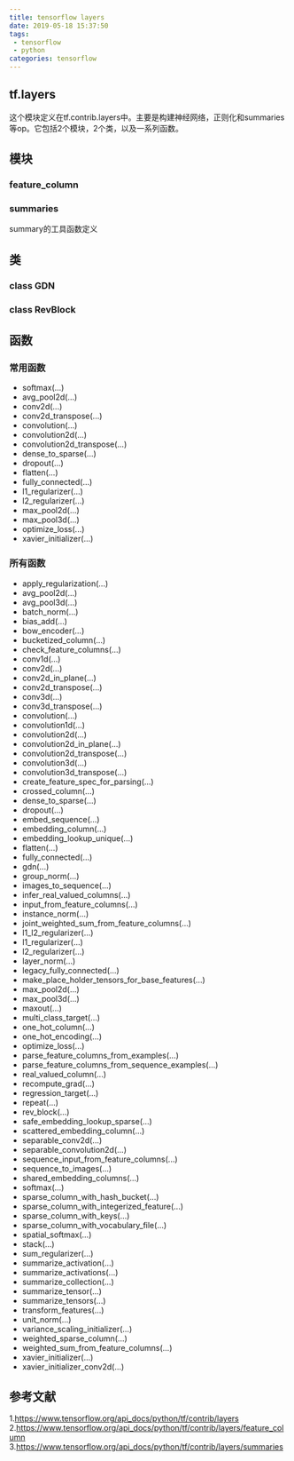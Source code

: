 ```yaml
---
title: tensorflow layers
date: 2019-05-18 15:37:50
tags:
 - tensorflow
 - python
categories: tensorflow
---
```


## tf.layers
这个模块定义在tf.contrib.layers中。主要是构建神经网络，正则化和summaries等op。它包括2个模块，2个类，以及一系列函数。

## 模块
### feature_column


### summaries
summary的工具函数定义

## 类
### class GDN
### class RevBlock

## 函数
### 常用函数
- softmax(...)
- avg_pool2d(...)
- conv2d(...)
- conv2d_transpose(...)
- convolution(...)
- convolution2d(...)
- convolution2d_transpose(...)
- dense_to_sparse(...)
- dropout(...)
- flatten(...)
- fully_connected(...)
- l1_regularizer(...)
- l2_regularizer(...)
- max_pool2d(...)
- max_pool3d(...)
- optimize_loss(...)
- xavier_initializer(...)

### 所有函数
- apply_regularization(...)
- avg_pool2d(...)
- avg_pool3d(...)
- batch_norm(...)
- bias_add(...)
- bow_encoder(...)
- bucketized_column(...)
- check_feature_columns(...)
- conv1d(...)
- conv2d(...)
- conv2d_in_plane(...)
- conv2d_transpose(...)
- conv3d(...)
- conv3d_transpose(...)
- convolution(...)
- convolution1d(...)
- convolution2d(...)
- convolution2d_in_plane(...)
- convolution2d_transpose(...)
- convolution3d(...)
- convolution3d_transpose(...)
- create_feature_spec_for_parsing(...)
- crossed_column(...)
- dense_to_sparse(...)
- dropout(...)
- embed_sequence(...)
- embedding_column(...)
- embedding_lookup_unique(...)
- flatten(...)
- fully_connected(...)
- gdn(...)
- group_norm(...)
- images_to_sequence(...)
- infer_real_valued_columns(...)
- input_from_feature_columns(...)
- instance_norm(...)
- joint_weighted_sum_from_feature_columns(...)
- l1_l2_regularizer(...)
- l1_regularizer(...)
- l2_regularizer(...)
- layer_norm(...)
- legacy_fully_connected(...)
- make_place_holder_tensors_for_base_features(...)
- max_pool2d(...)
- max_pool3d(...)
- maxout(...)
- multi_class_target(...)
- one_hot_column(...)
- one_hot_encoding(...)
- optimize_loss(...)
- parse_feature_columns_from_examples(...)
- parse_feature_columns_from_sequence_examples(...)
- real_valued_column(...)
- recompute_grad(...)
- regression_target(...)
- repeat(...)
- rev_block(...)
- safe_embedding_lookup_sparse(...)
- scattered_embedding_column(...)
- separable_conv2d(...)
- separable_convolution2d(...)
- sequence_input_from_feature_columns(...)
- sequence_to_images(...)
- shared_embedding_columns(...)
- softmax(...)
- sparse_column_with_hash_bucket(...)
- sparse_column_with_integerized_feature(...)
- sparse_column_with_keys(...)
- sparse_column_with_vocabulary_file(...)
- spatial_softmax(...)
- stack(...)
- sum_regularizer(...)
- summarize_activation(...)
- summarize_activations(...)
- summarize_collection(...)
- summarize_tensor(...)
- summarize_tensors(...)
- transform_features(...)
- unit_norm(...)
- variance_scaling_initializer(...)
- weighted_sparse_column(...)
- weighted_sum_from_feature_columns(...)
- xavier_initializer(...)
- xavier_initializer_conv2d(...)

## 参考文献
1.https://www.tensorflow.org/api_docs/python/tf/contrib/layers
2.https://www.tensorflow.org/api_docs/python/tf/contrib/layers/feature_column
3.https://www.tensorflow.org/api_docs/python/tf/contrib/layers/summaries
